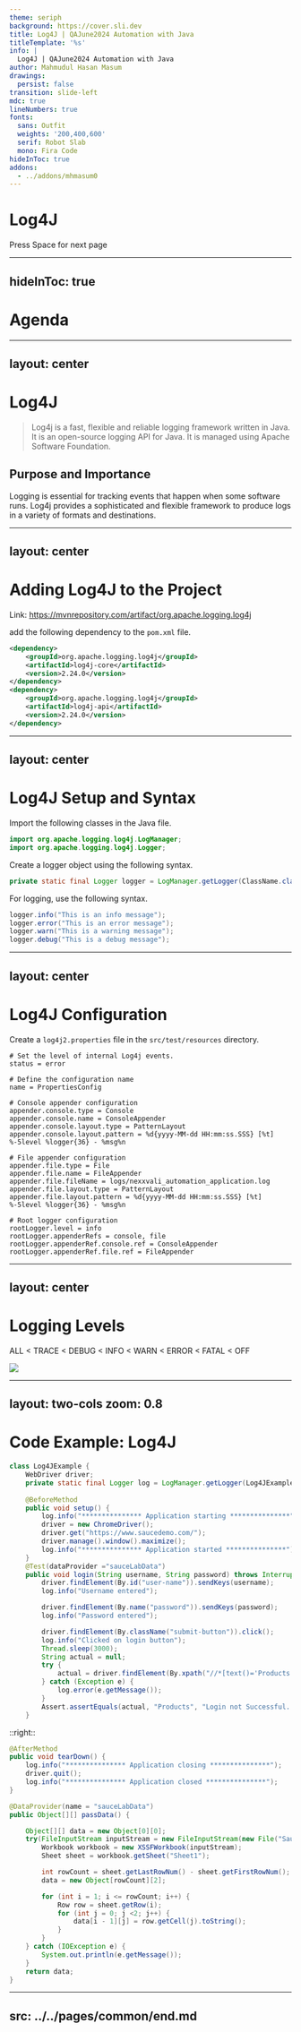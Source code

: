 ```yaml
---
theme: seriph
background: https://cover.sli.dev
title: Log4J | QAJune2024 Automation with Java
titleTemplate: '%s'
info: |
  Log4J | QAJune2024 Automation with Java
author: Mahmudul Hasan Masum
drawings:
  persist: false
transition: slide-left
mdc: true
lineNumbers: true
fonts:
  sans: Outfit
  weights: '200,400,600'
  serif: Robot Slab
  mono: Fira Code
hideInToc: true
addons:
  - ../addons/mhmasum0
---
```


# Log4J

<div class="pt-12">
  <span @click="$slidev.nav.next" class="px-2 py-1 rounded cursor-pointer" hover="bg-white bg-opacity-10">
    Press Space for next page <carbon:arrow-right class="inline"/>
  </span>
</div>

<div class="abs-br m-6 flex gap-2">
  <a href="https://github.com/mhmasum0/qa-june-2024-automation-with-java-slides" target="_blank" alt="GitHub" title="Open in GitHub"
    class="text-xl slidev-icon-btn opacity-50 !border-none !hover:text-white">
    <carbon-logo-github />
  </a>
</div>

<!--
The last comment block of each slide will be treated as slide notes. It will be visible and editable in Presenter Mode along with the slide. [Read more in the docs](https://sli.dev/guide/syntax.html#notes)
-->

---
hideInToc: true
---

# Agenda
<Toc />

---
layout: center
---

# Log4J
> Log4j is a fast, flexible and reliable logging framework written in Java. It is an open-source logging API for Java. It is managed using Apache Software Foundation.

## Purpose and Importance
Logging is essential for tracking events that happen when some software runs. Log4j provides a sophisticated and flexible framework to produce logs in a variety of formats and destinations.

---
layout: center
---

# Adding Log4J to the Project

Link: https://mvnrepository.com/artifact/org.apache.logging.log4j

add the following dependency to the `pom.xml` file.

```xml
<dependency>
    <groupId>org.apache.logging.log4j</groupId>
    <artifactId>log4j-core</artifactId>
    <version>2.24.0</version>
</dependency>
<dependency>
    <groupId>org.apache.logging.log4j</groupId>
    <artifactId>log4j-api</artifactId>
    <version>2.24.0</version>
</dependency>
```
---
layout: center
---

# Log4J Setup and Syntax

Import the following classes in the Java file.

```java
import org.apache.logging.log4j.LogManager;
import org.apache.logging.log4j.Logger;
```

Create a logger object using the following syntax.

```java
private static final Logger logger = LogManager.getLogger(ClassName.class);
```

For logging, use the following syntax.

```java
logger.info("This is an info message");
logger.error("This is an error message");
logger.warn("This is a warning message");
logger.debug("This is a debug message");
```

---
layout: center
---

# Log4J Configuration

Create a `log4j2.properties` file in the `src/test/resources` directory.

```properties
# Set the level of internal Log4j events.
status = error

# Define the configuration name
name = PropertiesConfig

# Console appender configuration
appender.console.type = Console
appender.console.name = ConsoleAppender
appender.console.layout.type = PatternLayout
appender.console.layout.pattern = %d{yyyy-MM-dd HH:mm:ss.SSS} [%t] %-5level %logger{36} - %msg%n

# File appender configuration
appender.file.type = File
appender.file.name = FileAppender
appender.file.fileName = logs/nexxvali_automation_application.log
appender.file.layout.type = PatternLayout
appender.file.layout.pattern = %d{yyyy-MM-dd HH:mm:ss.SSS} [%t] %-5level %logger{36} - %msg%n

# Root logger configuration
rootLogger.level = info
rootLogger.appenderRefs = console, file
rootLogger.appenderRef.console.ref = ConsoleAppender
rootLogger.appenderRef.file.ref = FileAppender
```

---
layout: center
---

# Logging Levels

<HL>ALL < TRACE < DEBUG < INFO < WARN < ERROR < FATAL < OFF</HL>

<img src="./images/logging-levels.png">

---
layout: two-cols
zoom: 0.8
---

# Code Example: Log4J

```java
class Log4JExample {
    WebDriver driver;
    private static final Logger log = LogManager.getLogger(Log4JExample.class);
    
    @BeforeMethod
    public void setup() {
        log.info("*************** Application starting ***************");
        driver = new ChromeDriver();
        driver.get("https://www.saucedemo.com/");
        driver.manage().window().maximize();
        log.info("*************** Application started ***************");
    }
    @Test(dataProvider ="sauceLabData")
    public void login(String username, String password) throws InterruptedException {
        driver.findElement(By.id("user-name")).sendKeys(username);
        log.info("Username entered");

        driver.findElement(By.name("password")).sendKeys(password);
        log.info("Password entered");

        driver.findElement(By.className("submit-button")).click();
        log.info("Clicked on login button");
        Thread.sleep(3000);
        String actual = null;
        try {
            actual = driver.findElement(By.xpath("//*[text()='Products']")).getAttribute("innerHTML");
        } catch (Exception e) {
            log.error(e.getMessage());
        }
        Assert.assertEquals(actual, "Products", "Login not Successful. Maybe credentials are wrong.");
    }
```

::right::
```java
@AfterMethod
public void tearDown() {
    log.info("*************** Application closing ***************");
    driver.quit();
    log.info("*************** Application closed ***************");
}

@DataProvider(name = "sauceLabData")
public Object[][] passData() {

    Object[][] data = new Object[0][0];
    try(FileInputStream inputStream = new FileInputStream(new File("SauceLabCredentials.xlsx"))) {
        Workbook workbook = new XSSFWorkbook(inputStream);
        Sheet sheet = workbook.getSheet("Sheet1");

        int rowCount = sheet.getLastRowNum() - sheet.getFirstRowNum();
        data = new Object[rowCount][2];

        for (int i = 1; i <= rowCount; i++) {
            Row row = sheet.getRow(i);
            for (int j = 0; j <2; j++) {
                data[i - 1][j] = row.getCell(j).toString();
            }
        }
    } catch (IOException e) {
        System.out.println(e.getMessage());
    }
    return data;
}
```

---
src: ../../pages/common/end.md
---